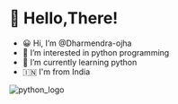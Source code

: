 # 👋 Hello,There!
- 😀 Hi, I’m @Dharmendra-ojha
- 👀 I’m interested in python programming 
- 🌱 I’m currently learning python
- 🇮🇳 I'm from India

![python_logo](https://user-images.githubusercontent.com/96345964/147189847-d8a82c88-3e66-4427-b7a8-0445673c8c85.png)



<!---
Dharmendra-ojha/Dharmendra-ojha is a ✨ special ✨ repository because its `README.md` (this file) appears on your GitHub profile.
You can click the Preview link to take a look at your changes.
--->
